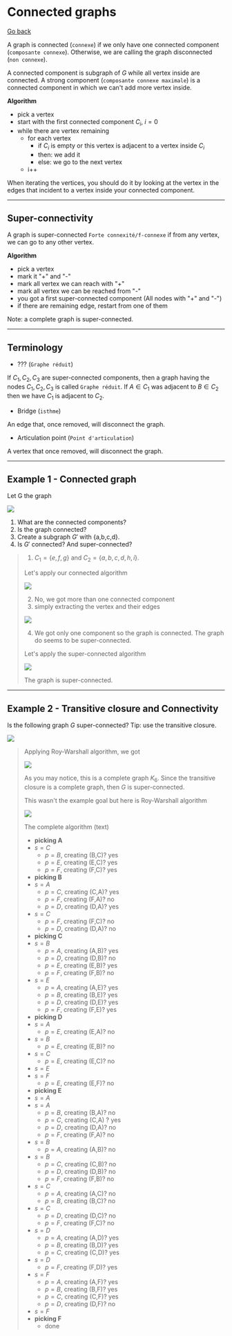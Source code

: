 # Connected graphs

[Go back](..#advanced-terminology)

A graph is connected (`connexe`) if we only have
one connected component (`composante connexe`). Otherwise,
we are calling the graph disconnected (`non connexe`).

A connected component is subgraph of $G$ while all
vertex inside are connected. A strong component
(`composante connexe maximale`) is a connected component
in which we can't add more vertex inside.

**Algorithm**

* pick a vertex
* start with the first connected component $C_i$, $i=0$
* while there are vertex remaining
  * for each vertex
    * if $C_i$ is empty or this vertex is adjacent to a vertex
      inside $C_i$
    * then: we add it
    * else: we go to the next vertex
  * i++

When iterating the vertices, you should do it by looking
at the vertex in the edges that incident to a vertex inside
your connected component.

<hr class="sl">

## Super-connectivity

A graph is super-connected ``Forte connexité/f-connexe``
if from any vertex, we can go to any other vertex.

**Algorithm**

* pick a vertex
* mark it "+" and "-"
* mark all vertex we can reach with "+"
* mark all vertex we can be reached from "-"
* you got a first super-connected component (All nodes with "+" and "-")
* if there are remaining edge, restart from one of them

Note: a complete graph is super-connected.

<hr class="sl">

## Terminology

* ??? (``Graphe réduit``)

If $C_1, C_2, C_3$ are super-connected components, then
a graph having the nodes $C_1, C_2, C_3$
is called ``Graphe réduit``. If $A \in C_1$ was adjacent
to $B \in C_2$ then we have $C_1$ is adjacent to $C_2$.

* Bridge (`isthme`)

An edge that, once removed, will disconnect the graph.

* Articulation point (`Point d'articulation`)

A vertex that once removed, will disconnect the graph.

<hr class="sr">

## Example 1 - Connected graph

Let G the graph

![](images/connected1.svg)

1. What are the connected components?
2. Is the graph connected?
3. Create a subgraph $G'$ with $\text{\{a,b,c,d\}}$.
4. Is $G'$ connected? And super-connected?

<blockquote class="spoiler">

1. $C_1=\{e,f,g\}$ and $C_2=\{a,b,c,d,h,i\}$.

Let's apply our connected algorithm

![](images/connected1-1.png)

2. No, we got more than one connected component
3. simply extracting the vertex and their edges

![](images/connected1-2.svg)

4. We got only one component so the graph is connected.
The graph do seems to be super-connected.

Let's apply the super-connected algorithm

![](images/connected1-3.png)

The graph is super-connected.

</blockquote>

<hr class="sl">

## Example 2 - Transitive closure and Connectivity

Is the following graph $G$ super-connected?
Tip: use the transitive closure.

![](images/connected2.png)

<blockquote class="spoiler">

Applying Roy-Warshall algorithm, we got

![](images/connected2-1.svg)

As you may notice, this is a complete graph
$K_{6}$. Since the transitive closure is a complete
graph, then $G$ is super-connected.

This wasn't the example goal but here is Roy-Warshall algorithm

![](images/connected2-2.png)

The complete algorithm (text)


* **picking A**
* $s=C$
  * $p=B$, creating (B,C)? yes
  * $p=E$, creating (E,C)? yes
  * $p=F$, creating (F,C)? yes
* **picking B**
* $s=A$
  * $p=C$, creating (C,A)? yes
  * $p=F$, creating (F,A)? no
  * $p=D$, creating (D,A)? yes
* $s=C$
  * $p=F$, creating (F,C)? no
  * $p=D$, creating (D,A)? no
* **picking C**
* $s=B$
  * $p=A$, creating (A,B)? yes
  * $p=D$, creating (D,B)? no
  * $p=E$, creating (E,B)? yes
  * $p=F$, creating (F,B)? no
* $s=E$
  * $p=A$, creating (A,E)? yes
  * $p=B$, creating (B,E)? yes
  * $p=D$, creating (D,E)? yes
  * $p=F$, creating (F,E)? yes
* **picking D**
* $s=A$
  * $p=E$, creating (E,A)? no
* $s=B$
  * $p=E$, creating (E,B)? no
* $s=C$
  * $p=E$, creating (E,C)? no
* $s=E$
* $s=F$
  * $p=E$, creating (E,F)? no
* **picking E**
* $s=A$
* $s=A$
  * $p=B$, creating (B,A)? no
  * $p=C$, creating (C,A) ? yes
  * $p=D$, creating (D,A)? no
  * $p=F$, creating (F,A)? no
* $s=B$
  * $p=A$, creating (A,B)? no
* $s=B$
  * $p=C$, creating (C,B)? no
  * $p=D$, creating (D,B)? no
  * $p=F$, creating (F,B)? no
* $s=C$
  * $p=A$, creating (A,C)? no
  * $p=B$, creating (B,C)? no
* $s=C$
  * $p=D$, creating (D,C)? no
  * $p=F$, creating (F,C)? no
* $s=D$
  * $p=A$, creating (A,D)? yes
  * $p=B$, creating (B,D)? yes
  * $p=C$, creating (C,D)? yes
* $s=D$
  * $p=F$, creating (F,D)? yes
* $s=F$
  * $p=A$, creating (A,F)? yes
  * $p=B$, creating (B,F)? yes
  * $p=C$, creating (C,F)? yes
  * $p=D$, creating (D,F)? no
* $s=F$
* **picking F**
  * done
</blockquote>